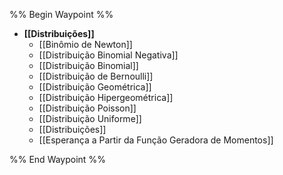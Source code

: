 %% Begin Waypoint %%
- **[[Distribuições]]**
	- [[Binômio de Newton]]
	- [[Distribuição Binomial Negativa]]
	- [[Distribuição Binomial]]
	- [[Distribuição de Bernoulli]]
	- [[Distribuição Geométrica]]
	- [[Distribuição Hipergeométrica]]
	- [[Distribuição Poisson]]
	- [[Distribuição Uniforme]]
	- [[Distribuições]]
	- [[Esperança a Partir da Função Geradora de Momentos]]

%% End Waypoint %%
